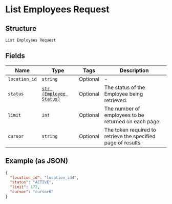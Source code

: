 
# List Employees Request

## Structure

`List Employees Request`

## Fields

| Name | Type | Tags | Description |
|  --- | --- | --- | --- |
| `location_id` | `string` | Optional | - |
| `status` | [`str (Employee Status)`](/doc/models/employee-status.md) | Optional | The status of the Employee being retrieved. |
| `limit` | `int` | Optional | The number of employees to be returned on each page. |
| `cursor` | `string` | Optional | The token required to retrieve the specified page of results. |

## Example (as JSON)

```json
{
  "location_id": "location_id4",
  "status": "ACTIVE",
  "limit": 172,
  "cursor": "cursor6"
}
```

